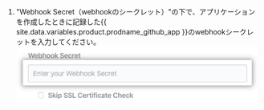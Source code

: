 1. "Webhook Secret（webhookのシークレット）"の下で、アプリケーションを作成したときに記録した{{ site.data.variables.product.prodname_github_app }}のwebhookシークレットを入力してください。 ![Webhookのシークレットフィールド](/assets/images/help/insights/webhook-secret.png)
